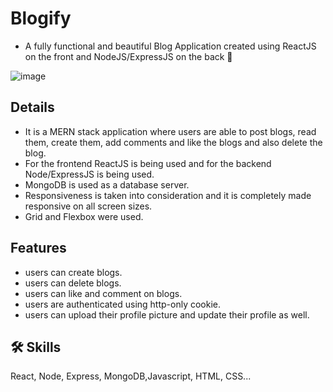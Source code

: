 # Blogify
- A fully functional and beautiful Blog Application created using ReactJS on the front and NodeJS/ExpressJS on the back 🖤

  

![image](https://github.com/SardarIbrahim/CODSOFT/assets/61000944/b0e37387-c3b1-4dac-8b67-990cafb2ac3c)


## Details
- It is a MERN stack application where users are able to post blogs, read them, create them, add comments and like the blogs and also delete the blog.
- For the frontend ReactJS is being used and for the backend Node/ExpressJS is being used.
- MongoDB is used as a database server.
- Responsiveness is taken into consideration and it is completely made responsive on all screen sizes.
- Grid and Flexbox were used.

## Features

- users can create blogs.
- users can delete blogs.
- users can like and comment on blogs.
- users are authenticated using http-only cookie.
- users can upload their profile picture and update their profile as well.

## 🛠 Skills
React, Node, Express, MongoDB,Javascript, HTML, CSS...
